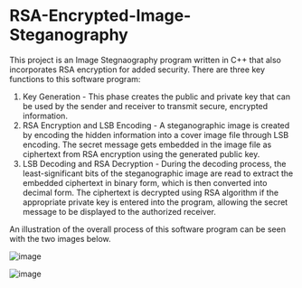 # RSA-Encrypted-Image-Steganography

This project is an Image Stegnaography program written in C++ that also incorporates RSA encryption for added security. There are three key functions to this software program:
1. Key Generation - This phase creates the public and private key that can be used by the sender and receiver to transmit secure, encrypted information. 
2. RSA Encryption and LSB Encoding - A steganographic image is created by encoding the hidden information into a cover image file through LSB encoding. The secret message gets embedded in the image file as ciphertext from RSA encryption using the generated public key.
3. LSB Decoding and RSA Decryption - During the decoding process, the least-significant bits of the steganographic image are read to extract the embedded ciphertext in binary form, which is then converted into decimal form. The ciphertext is decrypted using RSA algorithm if the appropriate private key is entered into the program, allowing the secret message to be displayed to the authorized receiver.

An illustration of the overall process of this software program can be seen with the two images below.

![image](https://github.com/ali-alwan99/RSA-Encrypted-Image-Steganography/assets/128723860/f39e9856-918c-4a58-99fc-9b940ddedf0b)

![image](https://github.com/ali-alwan99/RSA-Encrypted-Image-Steganography/assets/128723860/0cbccf59-55fd-45cd-8906-af4cb6db62d7)
